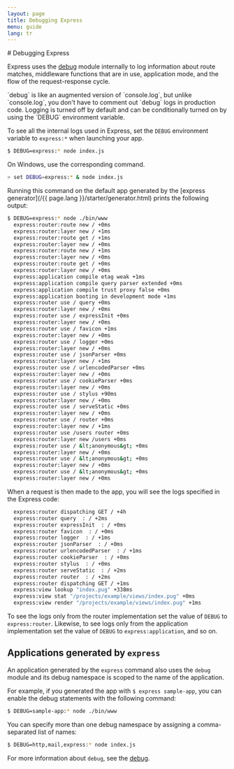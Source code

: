 ```yaml
---
layout: page
title: Debugging Express
menu: guide
lang: tr
---
```

<div id="page-doc" markdown="1">
# Debugging Express

Express uses the [debug](https://www.npmjs.com/package/debug) module
internally to log information about route matches, middleware functions that are in use, application mode,
and the flow of the request-response cycle.

<div class="doc-box doc-info" markdown="1">
`debug` is like an augmented version of `console.log`, but unlike `console.log`, you don't have to
comment out `debug` logs in production code. Logging is turned off by default and can be conditionally turned on by using the `DEBUG` environment variable.
</div>

To see all the internal logs used in Express, set the `DEBUG` environment variable to
`express:*` when launching your app.

```sh
$ DEBUG=express:* node index.js
```

On Windows, use the corresponding command.

```sh
> set DEBUG=express:* & node index.js
```

Running this command on the default app generated by the [express generator](/{{ page.lang }}/starter/generator.html) prints the following output:

```sh
$ DEBUG=express:* node ./bin/www
  express:router:route new / +0ms
  express:router:layer new / +1ms
  express:router:route get / +1ms
  express:router:layer new / +0ms
  express:router:route new / +1ms
  express:router:layer new / +0ms
  express:router:route get / +0ms
  express:router:layer new / +0ms
  express:application compile etag weak +1ms
  express:application compile query parser extended +0ms
  express:application compile trust proxy false +0ms
  express:application booting in development mode +1ms
  express:router use / query +0ms
  express:router:layer new / +0ms
  express:router use / expressInit +0ms
  express:router:layer new / +0ms
  express:router use / favicon +1ms
  express:router:layer new / +0ms
  express:router use / logger +0ms
  express:router:layer new / +0ms
  express:router use / jsonParser +0ms
  express:router:layer new / +1ms
  express:router use / urlencodedParser +0ms
  express:router:layer new / +0ms
  express:router use / cookieParser +0ms
  express:router:layer new / +0ms
  express:router use / stylus +90ms
  express:router:layer new / +0ms
  express:router use / serveStatic +0ms
  express:router:layer new / +0ms
  express:router use / router +0ms
  express:router:layer new / +1ms
  express:router use /users router +0ms
  express:router:layer new /users +0ms
  express:router use / &lt;anonymous&gt; +0ms
  express:router:layer new / +0ms
  express:router use / &lt;anonymous&gt; +0ms
  express:router:layer new / +0ms
  express:router use / &lt;anonymous&gt; +0ms
  express:router:layer new / +0ms
```

When a request is then made to the app, you will see the logs specified in the Express code:

```sh
  express:router dispatching GET / +4h
  express:router query  : / +2ms
  express:router expressInit  : / +0ms
  express:router favicon  : / +0ms
  express:router logger  : / +1ms
  express:router jsonParser  : / +0ms
  express:router urlencodedParser  : / +1ms
  express:router cookieParser  : / +0ms
  express:router stylus  : / +0ms
  express:router serveStatic  : / +2ms
  express:router router  : / +2ms
  express:router dispatching GET / +1ms
  express:view lookup "index.pug" +338ms
  express:view stat "/projects/example/views/index.pug" +0ms
  express:view render "/projects/example/views/index.pug" +1ms
```

To see the logs only from the router implementation set the value of `DEBUG` to `express:router`. Likewise, to see logs only from the application implementation set the value of `DEBUG` to `express:application`, and so on.

## Applications generated by `express`

An application generated by the `express` command also uses the `debug` module and its debug namespace is scoped to the name of the application.

For example, if you generated the app with `$ express sample-app`, you can enable the debug statements with the following command:

```sh
$ DEBUG=sample-app:* node ./bin/www
```

You can specify more than one debug namespace by assigning a comma-separated list of names:

```sh
$ DEBUG=http,mail,express:* node index.js
```

For more information about `debug`, see the [debug](https://www.npmjs.com/package/debug).
</div>
